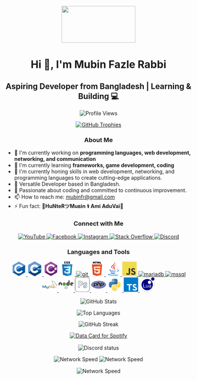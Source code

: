 <p align="center">
  <img width="200" height="100" src="https://media.giphy.com/media/Dh5q0sShxgp13DwrvG/giphy.gif" />
</p>

<h1 align="center">Hi 🐸, I'm Mubin Fazle Rabbi</h1>
<h2 align="center">Aspiring Developer from Bangladesh | Learning & Building 💻</h2>

<p align="center">
  <img src="https://komarev.com/ghpvc/?username=mubinfr&label=Profile%20views&color=aaff00&style=flat" alt="Profile Views" />
</p>

<p align="center">
  <a href="https://github.com/ryo-ma/github-profile-trophy">
    <img src="https://github-profile-trophy.vercel.app/?username=mubinfr" alt="GitHub Trophies" />
  </a>
</p>

<h3 align="center">About Me</h3>

- 🔭 I'm currently working on **programming languages, web development, networking, and communication**
- 🌱 I'm currently learning **frameworks, game development, coding**
- 🎡 I'm currently honing skills in web development, networking, and programming languages to create cutting-edge applications.
- 🚀 Versatile Developer based in Bangladesh.
- 🧰 Passionate about coding and committed to continuous improvement.
- 📫 How to reach me: [mubinfr@gmail.com](mailto:mubinfr@gmail.com)
- ⚡ Fun fact: 💚**HuNteRツMuʙin ⚕ Ami AduVai**💚

<h3 align="center">Connect with Me</h3>

<p align="center">
  <a href="https://www.youtube.com/c/mubinfazlerabbi" target="blank">
    <img src="https://raw.githubusercontent.com/rahuldkjain/github-profile-readme-generator/master/src/images/icons/Social/youtube.svg" alt="YouTube" height="40" width="50" />
  </a>
  <a href="https://fb.com/mubinfazlerabbi" target="blank">
    <img src="https://raw.githubusercontent.com/rahuldkjain/github-profile-readme-generator/master/src/images/icons/Social/facebook.svg" alt="Facebook" height="40" width="50" />
  </a>
  <a href="https://instagram.com/mubin_fazle_rabbi" target="blank">
    <img src="https://raw.githubusercontent.com/rahuldkjain/github-profile-readme-generator/master/src/images/icons/Social/instagram.svg" alt="Instagram" height="40" width="50" />
  </a>
  <a href="https://stackoverflow.com/users/23186910" target="blank">
    <img src="https://raw.githubusercontent.com/rahuldkjain/github-profile-readme-generator/master/src/images/icons/Social/stack-overflow.svg" alt="Stack Overflow" height="40" width="50" />
  </a>
  <a href="https://discord.com/users/551421803629641729" target="blank">
    <img src="https://raw.githubusercontent.com/rahuldkjain/github-profile-readme-generator/master/src/images/icons/Social/discord.svg"
    alt="Discord" height="40" width="50" />
  </a>
</p>

<h3 align="center">Languages and Tools</h3>

<p align="center">
  <a href="https://www.cprogramming.com/" target="_blank" rel="noreferrer">
    <img src="https://raw.githubusercontent.com/devicons/devicon/master/icons/c/c-original.svg"
    alt="c" width="40" height="40"/>
  </a>
  <a href="https://www.w3schools.com/cpp/" target="_blank" rel="noreferrer">
    <img src="https://raw.githubusercontent.com/devicons/devicon/master/icons/cplusplus/cplusplus-original.svg"
    alt="cplusplus" width="40" height="40"/>
  </a>
  <a href="https://www.w3schools.com/cs/" target="_blank" rel="noreferrer">
    <img src="https://raw.githubusercontent.com/devicons/devicon/master/icons/csharp/csharp-original.svg"
    alt="csharp" width="40" height="40"/></a>
  <a href="https://www.w3schools.com/css/" target="_blank" rel="noreferrer">
    <img src="https://raw.githubusercontent.com/devicons/devicon/master/icons/css3/css3-original-wordmark.svg"
    alt="css3" width="40" height="40"/>
  </a>
  <a href="https://git-scm.com/" target="_blank" rel="noreferrer">
    <img src="https://www.vectorlogo.zone/logos/git-scm/git-scm-icon.svg"
    alt="git" width="40" height="40"/>
  </a>
  <a href="https://www.w3.org/html/" target="_blank" rel="noreferrer">
    <img src="https://raw.githubusercontent.com/devicons/devicon/master/icons/html5/html5-original-wordmark.svg"
    alt="html5" width="40" height="40"/>
  </a>
  <a href="https://www.java.com" target="_blank" rel="noreferrer">
    <img src="https://raw.githubusercontent.com/devicons/devicon/master/icons/java/java-original.svg"
    alt="java" width="40" height="40"/>
  </a>
  <a href="https://developer.mozilla.org/en-US/docs/Web/JavaScript" target="_blank" rel="noreferrer">
    <img src="https://raw.githubusercontent.com/devicons/devicon/master/icons/javascript/javascript-original.svg"
    alt="javascript" width="40" height="40"/>
  </a>
  <a href="https://mariadb.org/" target="_blank" rel="noreferrer">
    <img src="https://www.vectorlogo.zone/logos/mariadb/mariadb-icon.svg"
    alt="mariadb" width="40" height="40"/>
  </a>
  <a href="https://www.microsoft.com/en-us/sql-server" target="_blank" rel="noreferrer">
    <img src="https://www.svgrepo.com/show/303229/microsoft-sql-server-logo.svg"
    alt="mssql" width="40" height="40"/>
  </a>
  <a href="https://www.mysql.com/" target="_blank" rel="noreferrer">
    <img src="https://raw.githubusercontent.com/devicons/devicon/master/icons/mysql/mysql-original-wordmark.svg"
    alt="mysql" width="40" height="40"/>
  </a>
  <a href="https://nodejs.org" target="_blank" rel="noreferrer">
    <img src="https://raw.githubusercontent.com/devicons/devicon/master/icons/nodejs/nodejs-original-wordmark.svg"
    alt="nodejs" width="40" height="40"/>
  </a>
  <a href="https://www.photoshop.com/en" target="_blank" rel="noreferrer">
    <img src="https://raw.githubusercontent.com/devicons/devicon/master/icons/photoshop/photoshop-line.svg"
    alt="photoshop" width="40" height="40"/>
  </a>
  <a href="https://www.php.net" target="_blank" rel="noreferrer">
    <img src="https://raw.githubusercontent.com/devicons/devicon/master/icons/php/php-original.svg"
    alt="php" width="40" height="40"/>
  </a>
  <a href="https://www.python.org" target="_blank" rel="noreferrer">
    <img src="https://raw.githubusercontent.com/devicons/devicon/master/icons/python/python-original.svg"
    alt="python" width="40" height="40"/>
  </a>
  <a href="https://www.typescriptlang.org/" target="_blank" rel="noreferrer">
    <img src="https://raw.githubusercontent.com/devicons/devicon/master/icons/typescript/typescript-original.svg"
    alt="typescript" width="40" height="40"/>
  </a>
  <a href="https://www.lua.org/" target="_blank" rel="noreferrer">
    <img src="https://raw.githubusercontent.com/devicons/devicon/master/icons/lua/lua-original-wordmark.svg"
    alt="typescript" width="40" height="40"/>
  </a>
</p>

<p align="center">
  <img src="https://github-readme-stats.vercel.app/api?username=MubinFR&show_icons=true&theme=transparent" alt="GitHub Stats" />
</p>

<p align="center">
  <img src="https://github-readme-stats.vercel.app/api/top-langs/?username=MubinFR&theme=transparent" alt="Top Languages" />
</p>

<p align="center">
  <img src="https://streak-stats.demolab.com/?user=MubinFR&theme=transparent" alt="GitHub Streak" />
</p>

<p align="center">
  <a href="https://data-card-for-spotify.herokuapp.com/card?user_id=21c5bgyb6dh4uq3hvmcqinq4y">
    <img src="https://data-card-for-spotify.herokuapp.com/api/card?user_id=21c5bgyb6dh4uq3hvmcqinq4y" alt="Data Card for Spotify">
  </a>
</p>

<p align="center">
  <img align="center" alt="Discord status" width="400" src="https://discord.c99.nl/widget/theme-2/551421803629641729.png">
</p>

<p align="center">
  <img alt="Network Speed" width="200" src="https://www.speedtest.net/result/15698497370.png">
  <img alt="Network Speed" width="200" src="https://www.speedtest.net/result/15698505200.png">
</p>

<p align="center">
  <img align="center" alt="Network Speed" width="400" src="https://pic.nperf.com/r/3490081604683423-02JCDO85.png">
</p>
